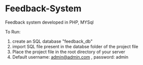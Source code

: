# Feedback-System
Feedback system developed in PHP, MYSql

To Run:
1) create an SQL database "feedback_db"
2) import SQL file present in the databse folder of the project file 
3) Place the project file in the root directory of your server
4) Default username: admin@admin.com , password: admin
